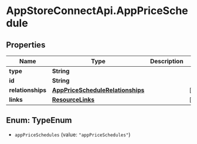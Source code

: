 # AppStoreConnectApi.AppPriceSchedule

## Properties

Name | Type | Description | Notes
------------ | ------------- | ------------- | -------------
**type** | **String** |  | 
**id** | **String** |  | 
**relationships** | [**AppPriceScheduleRelationships**](AppPriceScheduleRelationships.md) |  | [optional] 
**links** | [**ResourceLinks**](ResourceLinks.md) |  | [optional] 



## Enum: TypeEnum


* `appPriceSchedules` (value: `"appPriceSchedules"`)




